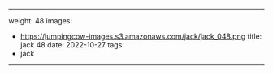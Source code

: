 
---
weight: 48
images:
- https://jumpingcow-images.s3.amazonaws.com/jack/jack_048.png
title: jack 48
date: 2022-10-27
tags:
- jack
---
